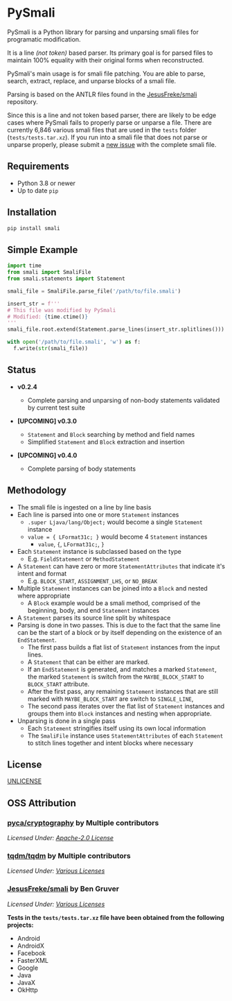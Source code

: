 # PySmali

PySmali is a Python library for parsing and unparsing smali files for programatic modification. 

It is a line *(not token)* based parser. Its primary goal is for parsed files to maintain 100% equality with their original forms when reconstructed.

PySmali's main usage is for smali file patching. You are able to parse, search, extract, replace, and unparse blocks of a smali file.

Parsing is based on the ANTLR files found in the [JesusFreke/smali](https://github.com/JesusFreke/smali) repository. 

Since this is a line and not token based parser, there are likely to be edge cases where PySmali fails to properly parse or unparse a file. There are currently 6,846 various smali files that are used in the `tests` folder (`tests/tests.tar.xz`). If you run into a smali file that does not parse or unparse properly, please submit a [new issue](https://github.com/UnknownCollections/pysmali/issues/new) with the complete smali file.

## Requirements

* Python 3.8 or newer
* Up to date `pip`

## Installation

```bash
pip install smali
```

## Simple Example

```python
import time
from smali import SmaliFile
from smali.statements import Statement

smali_file = SmaliFile.parse_file('/path/to/file.smali')

insert_str = f'''
# This file was modified by PySmali
# Modified: {time.ctime()}
'''
smali_file.root.extend(Statement.parse_lines(insert_str.splitlines()))

with open('/path/to/file.smali', 'w') as f:
  f.write(str(smali_file))
```

## Status

- **v0.2.4**
  - Complete parsing and unparsing of non-body statements validated by current test suite
  
- **[UPCOMING] v0.3.0**
  - `Statement` and `Block` searching by method and field names
  - Simplified `Statement` and `Block` extraction and insertion
  
- **[UPCOMING] v0.4.0**
  - Complete parsing of body statements
  
## Methodology

- The smali file is ingested on a line by line basis
- Each line is parsed into one or more `Statement` instances
  - `.super Ljava/lang/Object;` would become a single `Statement` instance
  - `value = { LFormat31c; }` would become 4 `Statement` instances
    - `value`, `{`, `LFormat31c;`, `}`
- Each `Statement` instance is subclassed based on the type
  - E.g. `FieldStatement` or `MethodStatement`
- A `Statement` can have zero or more `StatementAttributes` that indicate it's intent and format
  - E.g. `BLOCK_START`, `ASSIGNMENT_LHS`, or `NO_BREAK`
- Multiple `Statement` instances can be joined into a `Block` and nested where appropriate
  - A `Block` example would be a smali method, comprised of the beginning, body, and end `Statement` instances
- A `Statement` parses its source line split by whitespace
- Parsing is done in two passes. This is due to the fact that the same line can be the start of a block or by itself depending on the existence of an `EndStatement`.
  - The first pass builds a flat list of `Statement` instances from the input lines. 
  - A `Statement` that can be either are marked.
  - If an `EndStatement` is generated, and matches a marked `Statement`, the marked `Statement` is switch from the `MAYBE_BLOCK_START` to `BLOCK_START` attribute.
  - After the first pass, any remaining `Statement` instances that are still marked with `MAYBE_BLOCK_START` are switch to `SINGLE_LINE`,
  - The second pass iterates over the flat list of `Statement` instances and groups them into `Block` instances and nesting when appropriate.
- Unparsing is done in a single pass
  - Each `Statement` stringifies itself using its own local information
  - The `SmaliFile` instance uses `StatementAttributes` of each `Statement` to stitch lines together and intent blocks where necessary

## License

[UNLICENSE](https://unlicense.org/)

## OSS Attribution

### [pyca/cryptography](https://github.com/psf/requests) by **Multiple contributors**  
_Licensed Under: [Apache-2.0 License](https://github.com/psf/requests/blob/master/LICENSE)_

### [tqdm/tqdm](https://github.com/tqdm/tqdm) by **Multiple contributors**  
_Licensed Under: [Various Licenses](https://github.com/tqdm/tqdm/blob/master/LICENCE)_

### [JesusFreke/smali](https://github.com/JesusFreke/smali) by **Ben Gruver**
_Licensed Under: [Various Licenses](https://github.com/JesusFreke/smali/blob/master/NOTICE)_

**Tests in the `tests/tests.tar.xz` file have been obtained from the following projects:**

- Android
- AndroidX
- Facebook
- FasterXML
- Google
- Java
- JavaX
- OkHttp